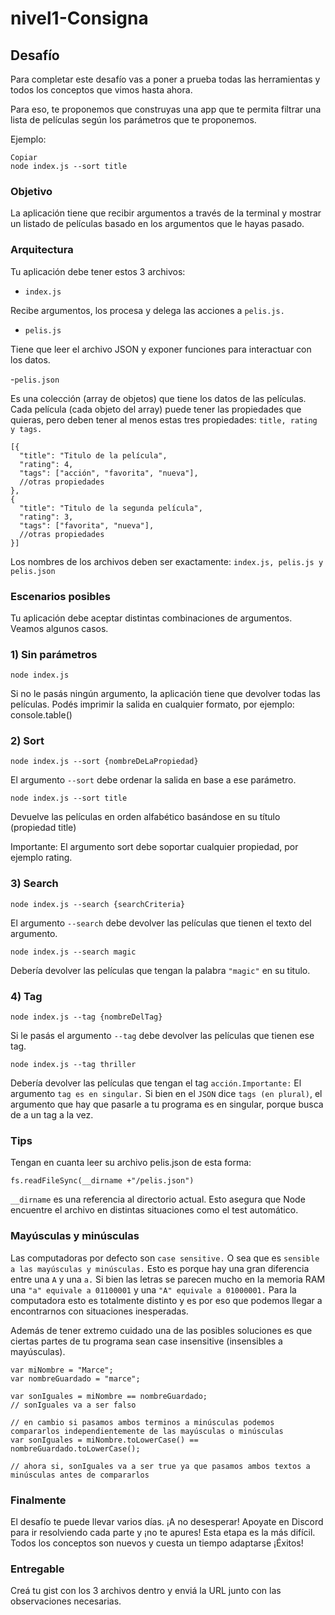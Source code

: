 # nivel1-Consigna

## Desafío  
Para completar este desafío vas a poner a prueba todas las herramientas y todos los conceptos que vimos hasta ahora.

Para eso, te proponemos que construyas una app que te permita filtrar una lista de películas según los parámetros que te proponemos.

Ejemplo:

~~~
Copiar
node index.js --sort title

~~~


### Objetivo

La aplicación tiene que recibir argumentos a través de la terminal y mostrar un listado de películas basado en los argumentos que le hayas pasado.  

### Arquitectura

Tu aplicación debe tener estos 3 archivos: 


- `index.js`

Recibe argumentos, los procesa y delega las acciones a `pelis.js.`

- `pelis.js`

Tiene que leer el archivo JSON y exponer funciones para interactuar con los datos.

-`pelis.json`

Es una colección (array de objetos) que tiene los datos de las películas. Cada película (cada objeto del array) puede tener las propiedades que quieras, pero deben tener al menos estas tres propiedades: `title, rating y tags.`

~~~
[{
  "title": "Titulo de la película",
  "rating": 4,
  "tags": ["acción", "favorita", "nueva"],
  //otras propiedades
},
{
  "title": "Titulo de la segunda película",
  "rating": 3,
  "tags": ["favorita", "nueva"],
  //otras propiedades
}]
~~~

Los nombres de los archivos deben ser exactamente: `index.js, pelis.js y pelis.json`

### Escenarios posibles

Tu aplicación debe aceptar distintas combinaciones de argumentos. Veamos algunos casos.

### 1) Sin parámetros

~~~
node index.js
~~~

Si no le pasás ningún argumento, la aplicación tiene que devolver todas las películas. Podés imprimir la salida en cualquier formato, por ejemplo: console.table()

### 2) Sort
~~~
node index.js --sort {nombreDeLaPropiedad}
~~~

El argumento `--sort` debe ordenar la salida en base a ese parámetro.

~~~
node index.js --sort title
~~~

Devuelve las películas en orden alfabético basándose en su título (propiedad title)

Importante: El argumento sort debe soportar cualquier propiedad, por ejemplo rating.

### 3) Search
~~~
node index.js --search {searchCriteria}
~~~

El argumento `--search` debe devolver las películas que tienen el texto del argumento.
~~~
node index.js --search magic
~~~

Debería devolver las películas que tengan la palabra `"magic"` en su titulo.

### 4) Tag
~~~
node index.js --tag {nombreDelTag}
~~~

Si le pasás el argumento `--tag` debe devolver las películas que tienen ese tag.
~~~
node index.js --tag thriller
~~~

Debería devolver las películas que tengan el tag `acción.Importante:` El argumento `tag es en singular.` Si bien en el `JSON` dice `tags (en plural)`, el argumento que hay que pasarle a tu programa es en singular, porque busca de a un tag a la vez.


### Tips

Tengan en cuanta leer su archivo pelis.json de esta forma:

~~~
fs.readFileSync(__dirname +"/pelis.json")
~~~

`__dirname` es una referencia al directorio actual. Esto asegura que Node encuentre el archivo en distintas situaciones como el test automático.

### Mayúsculas y minúsculas

Las computadoras por defecto son `case sensitive.` O sea que es `sensible a las mayúsculas y minúsculas.` Esto es porque hay una gran diferencia entre una `A` y una `a.` Si bien las letras se parecen mucho en la memoria RAM una `"a" equivale a 01100001` y una `"A" equivale a 01000001.` Para la computadora esto es totalmente distinto y es por eso que podemos llegar a encontrarnos con situaciones inesperadas.


Además de tener extremo cuidado una de las posibles soluciones es que ciertas partes de tu programa sean case insensitive (insensibles a mayúsculas).

~~~
var miNombre = "Marce";
var nombreGuardado = "marce";

var sonIguales = miNombre == nombreGuardado;
// sonIguales va a ser falso

// en cambio si pasamos ambos terminos a minúsculas podemos compararlos independientemente de las mayúsculas o minúsculas
var sonIguales = miNombre.toLowerCase() == nombreGuardado.toLowerCase();

// ahora si, sonIguales va a ser true ya que pasamos ambos textos a minúsculas antes de compararlos
~~~

### Finalmente

El desafío te puede llevar varios días. ¡A no desesperar! Apoyate en Discord para ir resolviendo cada parte y ¡no te apures! Esta etapa es la más difícil. Todos los conceptos son nuevos y cuesta un tiempo adaptarse ¡Éxitos!

###  Entregable

Creá tu gist con los 3 archivos dentro y enviá la URL junto con las observaciones necesarias.


